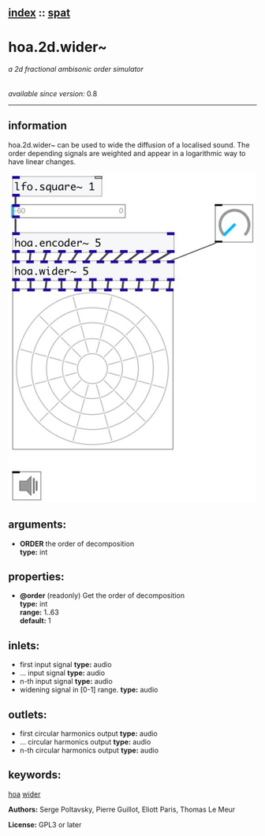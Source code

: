[index](index.html) :: [spat](category_spat.html)
---

# hoa.2d.wider~

###### a 2d fractional ambisonic order simulator

*available since version:* 0.8

---


## information
hoa.2d.wider~ can be used to wide the diffusion of a localised sound. The order
            depending signals are weighted and appear in a logarithmic way to have linear
            changes.



[![example](../examples/img/hoa.2d.wider~.jpg)](../examples/pd/hoa.2d.wider~.pd)



## arguments:

* **ORDER**
the order of decomposition<br>
__type:__ int<br>





## properties:

* **@order** (readonly)
Get the order of decomposition<br>
__type:__ int<br>
__range:__ 1..63<br>
__default:__ 1<br>



## inlets:

* first input signal 
__type:__ audio<br>
* ... input signal 
__type:__ audio<br>
* n-th input signal 
__type:__ audio<br>
* widening signal in [0-1] range. 
__type:__ audio<br>



## outlets:

* first circular harmonics output
__type:__ audio<br>
* ... circular harmonics output
__type:__ audio<br>
* n-th circular harmonics output
__type:__ audio<br>



## keywords:

[hoa](keywords/hoa.html)
[wider](keywords/wider.html)






**Authors:** Serge Poltavsky, Pierre Guillot, Eliott Paris, Thomas Le Meur




**License:** GPL3 or later





